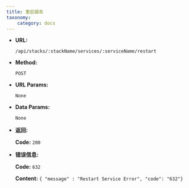```yaml
---
title: 重启服务
taxonomy:
    category: docs
---
```


* **URL:**

    `/api/stacks/:stackName/services/:serviceName/restart`

* **Method:**

    `POST`

* **URL Params:**

    `None`

* **Data Params:**

    `None`

* **返回:**

	**Code:** `200`

* **错误信息:**

	**Code:** `632`
  	
  	**Content:** `{ "message" : "Restart Service Error", "code": "632"}`